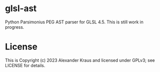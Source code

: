 # glsl-ast
Python Parsimonius PEG AST parser for GLSL 4.5. This is still work in progress.

# License
This is Copyright (c) 2023 Alexander Kraus and licensed under GPLv3; see LICENSE for details.
